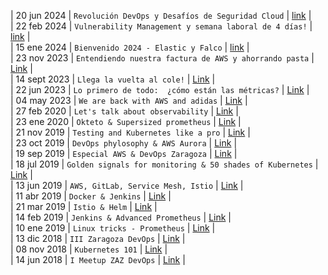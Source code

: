 | 20 jun 2024  | `Revolución DevOps y Desafíos de Seguridad Cloud` | [link](https://www.meetup.com/es-ES/devops-zaragoza/events/301616181/) |  
| 22 feb 2024  | `Vulnerability Management y semana laboral de 4 días!` | [link](https://www.meetup.com/es-ES/devops-zaragoza/events/299193978/) |  
| 15 ene 2024  | `Bienvenido 2024 - Elastic y Falco` | [link](https://www.meetup.com/es-ES/devops-zaragoza/events/298560575/) |  
| 23 nov 2023  | `Entendiendo nuestra factura de AWS y ahorrando pasta` | [Link](https://www.meetup.com/es-ES/devops-zaragoza/events/297417617) |  
| 14 sept 2023 | `Llega la vuelta al cole!` | [Link](https://www.meetup.com/es-ES/devops-zaragoza/events/295867229/) |  
| 22 jun 2023  | `Lo primero de todo:  ¿cómo están las métricas?` | [Link](https://www.meetup.com/es-ES/devops-zaragoza/events/294057352/) |  
| 04 may 2023  | `We are back with AWS and adidas` | [Link](https://www.meetup.com/es-ES/devops-zaragoza/events/292868605) |  
| 27 feb 2020  | `Let's talk about observability` | [Link](https://www.meetup.com/es-ES/DevOps-Zaragoza/events/268948991) |  
| 23 ene 2020  | `Okteto & Supersized prometheus` | [Link](https://www.meetup.com/es-ES/DevOps-Zaragoza/events/267929888/) |  
| 21 nov 2019  | `Testing and Kubernetes like a pro`   | [Link](https://www.meetup.com/es-ES/DevOps-Zaragoza/events/266552615/) |  
| 23 oct 2019  | `DevOps phylosophy & AWS Aurora`   | [Link](https://www.meetup.com/es-ES/DevOps-Zaragoza/events/265738663/)  |  
| 19 sep 2019  | `Especial AWS & DevOps Zaragoza`   | [Link](https://www.meetup.com/es-ES/DevOps-Zaragoza/events/264691586/)  |  
| 18 jul 2019  | `Golden signals for monitoring & 50 shades of Kubernetes` | [Link](https://www.meetup.com/es-ES/DevOps-Zaragoza/events/263088438/)  |  
| 13 jun 2019  | `AWS, GitLab, Service Mesh, Istio` | [Link](https://www.meetup.com/es-ES/DevOps-Zaragoza/events/262192675/)  |  
| 11 abr 2019  | `Docker & Jenkins`                 | [Link](https://www.meetup.com/es-ES/DevOps-Zaragoza/events/260459360/)  |  
| 21 mar 2019  | `Istio & Helm`                     | [Link](https://www.meetup.com/es-ES/DevOps-Zaragoza/events/259695158/)  |  
| 14 feb 2019  | `Jenkins & Advanced Prometheus`    | [Link](https://www.meetup.com/es-ES/DevOps-Zaragoza/events/257895244/)  |  
| 10 ene 2019  | `Linux tricks - Prometheus`        | [Link](https://www.meetup.com/es-ES/DevOps-Zaragoza/events/257785939/)  |  
| 13 dic 2018  | `III Zaragoza DevOps`              | [Link](https://www.meetup.com/es-ES/DevOps-Zaragoza/events/257101162/)  |  
| 08 nov 2018  | `Kubernetes 101`                   | [Link](https://www.meetup.com/es-ES/DevOps-Zaragoza/events/255839601/)  |  
| 14 jun 2018  | `I Meetup ZAZ DevOps`              | [Link](https://www.meetup.com/es-ES/DevOps-Zaragoza/events/249158978/)  |
